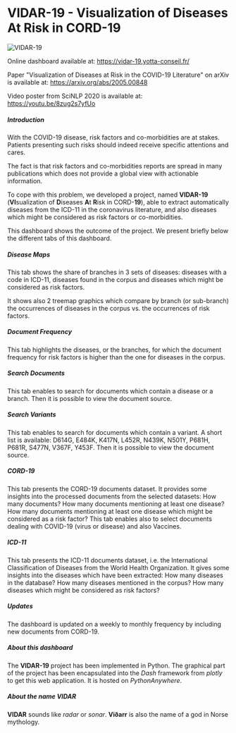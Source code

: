 # VIDAR-19 - Visualization of Diseases At Risk in CORD-19

![VIDAR-19](https://fran6wol.eu.pythonanywhere.com/assets/img/vidar_wm2.png)

Online dashboard available at: https://vidar-19.yotta-conseil.fr/

Paper "Visualization of Diseases at Risk in the COVID-19 Literature" on arXiv is available at: https://arxiv.org/abs/2005.00848

Video poster from SciNLP 2020 is available at: https://youtu.be/8zug2s7yfUo

##### Introduction

With the COVID-19 disease, risk factors and co-morbidities are at stakes. Patients presenting such risks should indeed receive specific attentions and cares.

The fact is that risk factors and co-morbidities reports are spread in many publications which does not provide a global view with actionable information.

To cope with this problem, we developed a project, named **VIDAR-19** (**VI**sualization of **D**iseases **A**t **R**isk in CORD-**19**), able to extract automatically diseases from the ICD-11 in the coronavirus literature, and also diseases which might be considered as risk factors or co-morbidities.

This dashboard shows the outcome of the project. We present briefly below the different tabs of this dashboard.

##### Disease Maps

This tab shows the share of branches in 3 sets of diseases: diseases with a code in ICD-11, diseases found in the corpus and diseases which might be considered as risk factors.

It shows also 2 treemap graphics which compare by branch (or sub-branch) the occurrences of diseases in the corpus vs. the occurrences of risk factors.

##### Document Frequency

This tab highlights the diseases, or the branches, for which the document frequency for risk factors is higher than the one for diseases in the corpus.

##### Search Documents
This tab enables to search for documents which contain a disease or a branch. Then it is possible to view the document source.

##### Search Variants

This tab enables to search for documents which contain a variant. A short list is available: D614G, E484K, K417N, L452R, N439K, N501Y, P681H, P681R, S477N, V367F, Y453F. Then it is possible to view the document source.

##### CORD-19

This tab presents the CORD-19 documents dataset. It provides some insights into the processed documents from the selected datasets: How many documents? How many documents mentioning at least one disease? How many documents mentioning at least one disease which might be considered as a risk factor? This tab enables also to select documents dealing with COVID-19 (virus or disease) and also Vaccines.

##### ICD-11

This tab presents the ICD-11 documents dataset, i.e. the International Classification of Diseases from the World Health Organization. It gives some insights into the diseases which have been extracted: How many diseases in the database? How many diseases mentioned in the corpus? How many diseases which might be considered as risk factors?

##### Updates

The dashboard is updated on a weekly to monthly frequency by including new documents from CORD-19.

##### About this dashboard

The **VIDAR-19** project has been implemented in Python. The graphical part of the project has been encapsulated into the *Dash* framework from *plotly* to get this web application. It is hosted on *PythonAnywhere*.

##### About the name VIDAR

**VIDAR** sounds like *radar* or *sonar*. **Vi&#240;arr** is also the name of a god in Norse mythology.
